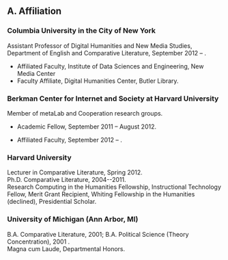 

## A. Affiliation

### Columbia University in the City of New York

Assistant Professor of Digital Humanities and New Media Studies, Department of English and Comparative Literature, September 2012 – .

- Affiliated Faculty, Institute of Data Sciences and Engineering, New Media Center
- Faculty Affiliate, Digital Humanities Center, Butler Library.

### Berkman Center for Internet and Society at Harvard University

Member of metaLab and Cooperation research groups.  

- Academic Fellow, September 2011 – August 2012.  

- Affiliated Faculty, September 2012 – .   

### Harvard University

Lecturer in Comparative Literature, Spring 2012.  
Ph.D. Comparative Literature, 2004--2011.  
Research Computing in the Humanities Fellowship, Instructional Technology Fellow, Merit Grant Recipient, Whiting Fellowship in the Humanities (declined), Presidential Scholar.  

### University of Michigan (Ann Arbor, MI)  

B.A. Comparative Literature, 2001; B.A. Political Science (Theory Concentration), 2001 .  
Magna cum Laude, Departmental Honors.  

